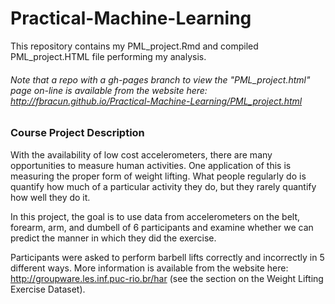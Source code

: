 Practical-Machine-Learning
==========================
This repository contains my PML_project.Rmd and compiled PML_project.HTML file performing my analysis.
###### Note that a repo with a gh-pages branch  to view the "PML_project.html" page on-line is available from the website here: http://fbracun.github.io/Practical-Machine-Learning/PML_project.html 

### Course Project Description
With the availability of low cost accelerometers, there are many opportunities to measure human activities. One application of this is measuring the proper form of weight lifting. What people regularly do is quantify how much of a particular activity they do, but they rarely quantify how well they do it. 

In this project, the goal is to use data from accelerometers on the belt, forearm, arm, and dumbell of 6 participants and examine whether we can predict the manner in which they did the exercise.  

Participants were asked to perform barbell lifts correctly and incorrectly in 5 different ways. More information is available from the website here: http://groupware.les.inf.puc-rio.br/har (see the section on the Weight Lifting Exercise Dataset).


